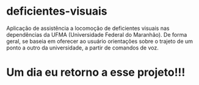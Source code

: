 # deficientes-visuais
Aplicação de assistência a locomoção de deficientes visuais nas dependências da UFMA (Universidade Federal do Maranhão). De forma geral, se baseia em oferecer ao usuário orientações sobre o trajeto de um ponto a outro da universidade, a partir de comandos de voz.

# Um dia eu retorno a esse projeto!!! 

